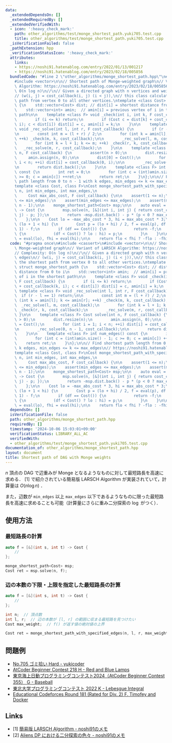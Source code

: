 ```yaml
---
data:
  _extendedDependsOn: []
  _extendedRequiredBy: []
  _extendedVerifiedWith:
  - icon: ':heavy_check_mark:'
    path: other_algorithms/test/monge_shortest_path.yuki705.test.cpp
    title: other_algorithms/test/monge_shortest_path.yuki705.test.cpp
  _isVerificationFailed: false
  _pathExtension: hpp
  _verificationStatusIcon: ':heavy_check_mark:'
  attributes:
    links:
    - https://noshi91.hatenablog.com/entry/2022/01/13/001217
    - https://noshi91.hatenablog.com/entry/2023/02/18/005856
  bundledCode: "#line 2 \"other_algorithms/monge_shortest_path.hpp\"\n#include <cassert>\n\
    #include <vector>\n\n// Shortest path of Monge-weighted graph\n// Variant of LARSCH\
    \ Algorithm: https://noshi91.hatenablog.com/entry/2023/02/18/005856\n// Complexity:\
    \ O(n log n)\n//\n// Given a directed graph with n vertices and weighted edges\n\
    // (w(i, j) = cost_callback(i, j) (i < j)),\n// this class calculates the shortest\
    \ path from vertex 0 to all other vertices.\ntemplate <class Cost> struct monge_shortest_path\
    \ {\n    std::vector<Cost> dist; // dist[i] = shortest distance from 0 to i\n\
    \    std::vector<int> amin;  // amin[i] = previous vertex of i in the shortest\
    \ path\n\n    template <class F> void _check(int i, int k, F cost_callback) {\n\
    \        if (i <= k) return;\n        if (Cost c = dist[k] + cost_callback(k,\
    \ i); c < dist[i]) dist[i] = c, amin[i] = k;\n    }\n\n    template <class F>\
    \ void _rec_solve(int l, int r, F cost_callback) {\n        if (r - l == 1) return;\n\
    \n        const int m = (l + r) / 2;\n        for (int k = amin[l]; k <= amin[r];\
    \ ++k) _check(m, k, cost_callback);\n\n        _rec_solve(l, m, cost_callback);\n\
    \        for (int k = l + 1; k <= m; ++k) _check(r, k, cost_callback);\n     \
    \   _rec_solve(m, r, cost_callback);\n    }\n\n    template <class F> Cost solve(int\
    \ n, F cost_callback) {\n        assert(n > 0);\n        dist.resize(n);\n   \
    \     amin.assign(n, 0);\n\n        dist[0] = Cost();\n        for (int i = 1;\
    \ i < n; ++i) dist[i] = cost_callback(0, i);\n\n        _rec_solve(0, n - 1, cost_callback);\n\
    \n        return dist.back();\n    }\n\n    template <class F> int num_edges()\
    \ const {\n        int ret = 0;\n        for (int c = (int)amin.size() - 1; c\
    \ >= 0; c = amin[c]) ++ret;\n        return ret;\n    }\n};\n\n// Find shortest\
    \ path length from 0 to n - 1 with k edges, min_edges <= k <= max_edges\n// https://noshi91.hatenablog.com/entry/2022/01/13/001217\n\
    template <class Cost, class F>\nCost monge_shortest_path_with_specified_edges(int\
    \ n, int min_edges, int max_edges,\n                                         \
    \     Cost max_abs_cost, F cost_callback) {\n\n    assert(1 <= n);\n    assert(0\
    \ <= min_edges);\n    assert(min_edges <= max_edges);\n    assert(max_edges <=\
    \ n - 1);\n\n    monge_shortest_path<Cost> msp;\n\n    auto eval = [&](Cost p)\
    \ -> Cost {\n        msp.solve(n, [&](int i, int j) { return cost_callback(i,\
    \ j) - p; });\n        return -msp.dist.back() - p * (p < 0 ? max_edges : min_edges);\n\
    \    };\n\n    Cost lo = -max_abs_cost * 3, hi = max_abs_cost * 3;\n\n    while\
    \ (lo + 1 < hi) {\n        Cost p = (lo + hi) / 2, f = eval(p), df = eval(p +\
    \ 1) - f;\n        if (df == Cost()) {\n            return -f;\n        } else\
    \ {\n            (df < Cost() ? lo : hi) = p;\n        }\n    }\n\n    Cost flo\
    \ = eval(lo), fhi = eval(hi);\n\n    return flo < fhi ? -flo : -fhi;\n}\n"
  code: "#pragma once\n#include <cassert>\n#include <vector>\n\n// Shortest path of\
    \ Monge-weighted graph\n// Variant of LARSCH Algorithm: https://noshi91.hatenablog.com/entry/2023/02/18/005856\n\
    // Complexity: O(n log n)\n//\n// Given a directed graph with n vertices and weighted\
    \ edges\n// (w(i, j) = cost_callback(i, j) (i < j)),\n// this class calculates\
    \ the shortest path from vertex 0 to all other vertices.\ntemplate <class Cost>\
    \ struct monge_shortest_path {\n    std::vector<Cost> dist; // dist[i] = shortest\
    \ distance from 0 to i\n    std::vector<int> amin;  // amin[i] = previous vertex\
    \ of i in the shortest path\n\n    template <class F> void _check(int i, int k,\
    \ F cost_callback) {\n        if (i <= k) return;\n        if (Cost c = dist[k]\
    \ + cost_callback(k, i); c < dist[i]) dist[i] = c, amin[i] = k;\n    }\n\n   \
    \ template <class F> void _rec_solve(int l, int r, F cost_callback) {\n      \
    \  if (r - l == 1) return;\n\n        const int m = (l + r) / 2;\n        for\
    \ (int k = amin[l]; k <= amin[r]; ++k) _check(m, k, cost_callback);\n\n      \
    \  _rec_solve(l, m, cost_callback);\n        for (int k = l + 1; k <= m; ++k)\
    \ _check(r, k, cost_callback);\n        _rec_solve(m, r, cost_callback);\n   \
    \ }\n\n    template <class F> Cost solve(int n, F cost_callback) {\n        assert(n\
    \ > 0);\n        dist.resize(n);\n        amin.assign(n, 0);\n\n        dist[0]\
    \ = Cost();\n        for (int i = 1; i < n; ++i) dist[i] = cost_callback(0, i);\n\
    \n        _rec_solve(0, n - 1, cost_callback);\n\n        return dist.back();\n\
    \    }\n\n    template <class F> int num_edges() const {\n        int ret = 0;\n\
    \        for (int c = (int)amin.size() - 1; c >= 0; c = amin[c]) ++ret;\n    \
    \    return ret;\n    }\n};\n\n// Find shortest path length from 0 to n - 1 with\
    \ k edges, min_edges <= k <= max_edges\n// https://noshi91.hatenablog.com/entry/2022/01/13/001217\n\
    template <class Cost, class F>\nCost monge_shortest_path_with_specified_edges(int\
    \ n, int min_edges, int max_edges,\n                                         \
    \     Cost max_abs_cost, F cost_callback) {\n\n    assert(1 <= n);\n    assert(0\
    \ <= min_edges);\n    assert(min_edges <= max_edges);\n    assert(max_edges <=\
    \ n - 1);\n\n    monge_shortest_path<Cost> msp;\n\n    auto eval = [&](Cost p)\
    \ -> Cost {\n        msp.solve(n, [&](int i, int j) { return cost_callback(i,\
    \ j) - p; });\n        return -msp.dist.back() - p * (p < 0 ? max_edges : min_edges);\n\
    \    };\n\n    Cost lo = -max_abs_cost * 3, hi = max_abs_cost * 3;\n\n    while\
    \ (lo + 1 < hi) {\n        Cost p = (lo + hi) / 2, f = eval(p), df = eval(p +\
    \ 1) - f;\n        if (df == Cost()) {\n            return -f;\n        } else\
    \ {\n            (df < Cost() ? lo : hi) = p;\n        }\n    }\n\n    Cost flo\
    \ = eval(lo), fhi = eval(hi);\n\n    return flo < fhi ? -flo : -fhi;\n}\n"
  dependsOn: []
  isVerificationFile: false
  path: other_algorithms/monge_shortest_path.hpp
  requiredBy: []
  timestamp: '2024-10-06 15:03:01+09:00'
  verificationStatus: LIBRARY_ALL_AC
  verifiedWith:
  - other_algorithms/test/monge_shortest_path.yuki705.test.cpp
documentation_of: other_algorithms/monge_shortest_path.hpp
layout: document
title: Shortest path of DAG with Monge weights
---
```


$n$ 頂点の DAG で辺重みが Monge となるようなものに対して最短路長を高速に求める． [1] で紹介されている簡易版 LARSCH Algorithm が実装されていて，計算量は $O(n \log n)$ ．

また，辺数が `min_edges` 以上 `max_edges` 以下であるようなものに限った最短路長を高速に求めることも可能（計算量にさらに重み二分探索の $\log$ がつく）．

## 使用方法

### 最短路長の計算

```cpp
auto f = [&](int s, int t) -> Cost {
    //
};

monge_shortest_path<Cost> msp;
Cost ret = msp.solve(n, f);
```

### 辺の本数の下限・上限を指定した最短路長の計算

```cpp
auto f = [&](int s, int t) -> Cost {
    //
};

int n;  // 頂点数
int l, r;  // 辺の本数が [l, r] の範囲に収まる最短路を見つけたい
Cost max_weight;  // f() が返す値の絶対値の上界

Cost ret = monge_shortest_path_with_specified_edges(n, l, r, max_weight, f);
```

## 問題例

- [No.705 ゴミ拾い Hard - yukicoder](https://yukicoder.me/problems/no/705)
- [AtCoder Beginner Contest 218 H - Red and Blue Lamps](https://atcoder.jp/contests/abc218/tasks/abc218_h)
- [東京海上日動プログラミングコンテスト2024（AtCoder Beginner Contest 355） G - Baseball](https://atcoder.jp/contests/abc355/tasks/abc355_g)
- [東北大学プログラミングコンテスト 2022 K - Lebesgue Integral](https://atcoder.jp/contests/tupc2022/tasks/tupc2022_k)
- [Educational Codeforces Round 181 (Rated for Div. 2) F. Timofey and Docker](https://codeforces.com/contest/2125/problem/F)

## Links

- [1] [簡易版 LARSCH Algorithm - noshi91のメモ](https://noshi91.hatenablog.com/entry/2023/02/18/005856)
- [2] [Aliens DP における二分探索の色々 - noshi91のメモ](https://noshi91.hatenablog.com/entry/2023/11/20/052227#fn-c9578a2a)
